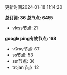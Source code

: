 更新时间2024-01-18 11:14:20

**总订阅: 36**
**总节点: 6455**
- vless节点: 21

**google ping有效节点: 168**
- v2ray节点: 67
- ss节点: 53
- ssr节点: 36
- trojan节点: 12
